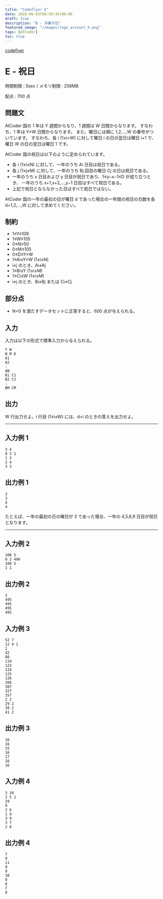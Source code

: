 ```yaml
---
title: "Codeflyer E"
date: 2018-06-03T08:59:45+09:00
draft: true
description: "B - 洋菓子店"
featured_image: "/images/logo_account_h.png"
tags: [AtCoder]
toc: true
---
```


[codeflyer](https://bitflyer2018-qual.contest.atcoder.jp/)

# E - 祝日

時間制限 : 5sec / メモリ制限 : 256MB

配点 : 700 点

## 問題文

AtCoder 国の 1 年は Y 週間からなり、1 週間は W 日間からなります。 すなわち、1 年は Y×W 日間からなります。 また、曜日には順に 1,2,…,W の番号がついています。 すなわち、各 i (1≤i<W) に対して曜日 i の日の翌日は曜日 i+1 で、 曜日 W の日の翌日は曜日 1 です。

AtCoder 国の祝日は以下のように定められています。

- 各 i (1≤i≤N) に対して、一年のうち Ai 日目は祝日である。
- 各 j (1≤j≤M) に対して、一年のうち Bj 回目の曜日 Cj の日は祝日である。
- 一年のうち x 日目および y 日目が祝日であり、1≤y−x−1≤D が成り立つとき、 一年のうち x+1,x+2,…,y−1 日目はすべて祝日である。
- 上記で祝日とならなかった日はすべて祝日ではない。

AtCoder 国の一年の最初の日が曜日 d であった場合の一年間の祝日の日数を各 d=1,2,…,W に対して求めてください。

## 制約

- 1≤Y≤109
- 1≤W≤105
- 0≤N≤50
- 0≤M≤105
- 0≤D≤Y×W
- 1≤Ai≤Y×W (1≤i≤N)
- i≠j のとき、Ai≠Aj
- 1≤Bi≤Y (1≤i≤M)
- 1≤Ci≤W (1≤i≤M)
- i≠j のとき、Bi≠Bj または Ci≠Cj

## 部分点

- N=0 を満たすデータセットに正答すると、600 点が与えられる。

## 入力

入力は以下の形式で標準入力から与えられる。

```
Y W
N M D
A1
A2
:
AN
B1 C1
B2 C2
:
BM CM
```

## 出力

W 行出力せよ。i 行目 (1≤i≤W) には、d=i のときの答えを出力せよ。

---

## 入力例 1

```
3 4
0 3 1
1 2
2 4
3 3
```

## 出力例 1

```
3
3
4
4
```

たとえば、一年の最初の日の曜日が 3 であった場合、一年の 4,5,6,9 日目が祝日となります。

---

## 入力例 2

```
100 5
0 2 496
100 5
1 1
```

## 出力例 2

```
2
495
495
495
495
```

## 入力例 3

```
52 7
12 4 1
1
42
80
119
123
124
125
126
266
307
327
357
2 2
29 2
38 2
41 2
```

## 出力例 3

```
16
16
15
16
17
16
16
```

## 入力例 4

```
3 10
2 5 1
29
9
2 6
1 9
3 9
3 7
2 8
```

## 出力例 4

```
7
9
11
9
9
10
8
8
7
8
```
